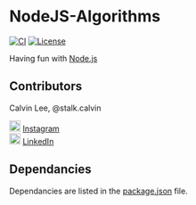 # NodeJS-Algorithms

[![CI](https://travis-ci.org/stalk-calvin/node-js-algorithms.svg?branch=master)](https://travis-ci.org/stalk-calvin/node-js-algorithms)
[![License](http://img.shields.io/:license-Apache%202-red.svg)](http://www.apache.org/licenses/LICENSE-2.0.txt)

Having fun with [Node.js](https://nodejs.org/en/)

## Contributors

Calvin Lee, @stalk.calvin

<a href="https://www.instagram.com/stalk.calvin/"><img alt="Add me to Instagram" src="http://www.dep.pa.gov/publishingimages/instagram.png" height="20px" width="20px"/></a> <span><a href="https://www.instagram.com/stalk.calvin/">Instagram</a></span>
<br/>
<a href="https://www.linkedin.com/in/stalkme"><img alt="Add me to Linkedin" src="http://aspyra.com/wp-content/uploads/icon-linkedin-20px.png" height="20px" width="20px"/></a> <span><a href="https://www.linkedin.com/in/stalkme">LinkedIn</a></span>

## Dependancies

Dependancies are listed in the [package.json](https://github.com/stalk-calvin/node-js-algorithms/blob/master/package.json) file.
